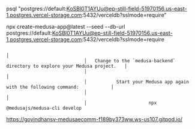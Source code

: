 psql "postgres://default:KoSBl0T1AYUu@ep-still-field-51970156.us-east-1.postgres.vercel-storage.com:5432/verceldb?sslmode=require"


npx create-medusa-app@latest --seed --db-url postgres://default:KoSBl0T1AYUu@ep-still-field-51970156.us-east-1.postgres.vercel-storage.com:5432/verceldb?sslmode=require

                                                                           │
                                 │   Change to the `medusa-backend` directory to explore your Medusa project.   │
                                 │                                                                              │
                                 │           Start your Medusa app again with the following command:            │
                                 │                                                                              │
                                 │                       npx @medusajs/medusa-cli develop   



https://govindhansv-medusaecomm-f189by373ww.ws-us107.gitpod.io/